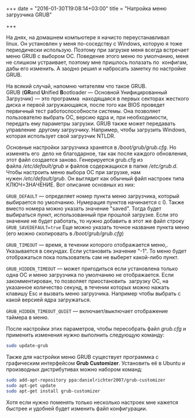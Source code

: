 +++
date = "2016-01-30T19:08:14+03:00"
title = "Натройка меню загрузчика GRUB"

+++

На днях, на домашнем компьютере я начисто переустанавливал linux. Он установлен у меня по-соседству с Windows, которую я тоже периодически использую. Поэтому при загрузке меня всегда встречает меню GRUB c выбором ОС. Поведение этого меню по умолчанию, меня не слишком устраивает, поэтому мне пришлось полазать по  конфигам, дабы его изменить. А заодно решил и набросать заметку по настройке GRUB.

На всякий случай, напомню читателям что такое GRUB.  
GRUB (**GR**and **U**nified **B**ootloader — Основной Унифицированный Загрузчик) — это программа  находящаяся в первых секторах жесткого диска и первой загружающаяся, после того как BIOS проведет первичный тест работоспособности системы. Она позволяет пользователю выбрать ОС, версию ядра и, при необходимости, передать ему параметры загрузки. GRUB также может передавать управление  другому загрузчику. Например, чтобы загрузить Windows, которая использует свой загрузчик NTLDR.

Основные настройки загрузчика хранятся в */boot/grub/grub.cfg*. Но изменять его  дело не благодарное, так как после каждого обновления, этот файл создается заново. Генерируется grub.cfg из файла */etc/default/grub* и файлов содержащихся в папке */etc/grub.d*. Чтобы настроить меню выбора ОС при загрузке, нам нужен */etc/default/grub*. Он выглядит как обычный файл настроек типа КЛЮЧ=ЗНАЧЕНИЕ. Вот описание основных из них:

`GRUB_DEFAULT` — определяет номер пункта меню загрузчика, который выбирается по умолчанию. Нумерация пунктов начинается с 0. Также вместо номера можно указать значение "saved". Тогда будет выбираться пункт, использованный при прошлой загрузке. Если это значение не будет работать, то нужно добавить в этот же файл строку `GRUB_SAVEDEFAULT=true` Еще можно указать точное название пункта меню (его можно скопировать в */boot/grub/grub.cfg*)

`GRUB_TIMEOUT` — время, в течении которого отображается меню,. Указывается в секундах. Если установить значение "-1". То меню будет отображаться пока пользователь сам не выберет какой-либо пункт.

`GRUB_HIDDEN_TIMEOUT` — может пригодиться если установлена только одна ОС и меню загрузчика по умолчанию не отображается. Если закомментирован, то позволяет приостановить  загрузку ОС, на указанное количество секунд, в течении которых можно нажать клавишу Esc и вызвать меню загрузчика. Например чтобы выбрать с какой версией ядра загружаться.

`GRUB_HIDDEN_TIMEOUT_QUIET` — включает/выключает отображение таймера в меню.

После настройки этих параметров, чтобы пересобрать файл *grub.cfg* и применить изменения нужно выполнить следующую команду:

```bash
sudo update-grub
```
Также для настройки меню GRUB существует программка с графическим интерфейсом **Grub Customizer**. Установить её в Ubuntu и производных дистрибутивах можно набором команд:

```bash
sudo add-apt-repository ppa:danielrichter2007/grub-customizer
sudo apt-get update
sudo apt-get install grub-customizer
```
Хотя если нужно поменять только несколько настроек мне кажется быстрее и удобней будет изменить файл конфигурации.